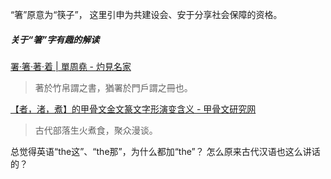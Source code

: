 “箸”原意为“筷子”，
这里引申为共建设会、安于分享社会保障的资格。

##### 关于“箸”字有趣的解读
[署‧箸‧著‧着 | 單周堯 - 灼見名家](https://www.master-insight.com/署‧箸‧著‧着/)
>著於竹帛謂之書，猶署於門戶謂之冊也。

[【者，渚，煮】的甲骨文金文篆文字形演变含义 - 甲骨文研究网](http://www.renlu.net/html/jiaguwenzidian_2882.html)
>古代部落生火煮食，聚众漫谈。

总觉得英语“the这”、“the那”，为什么都加“the”？
怎么原来古代汉语也这么讲话的？
